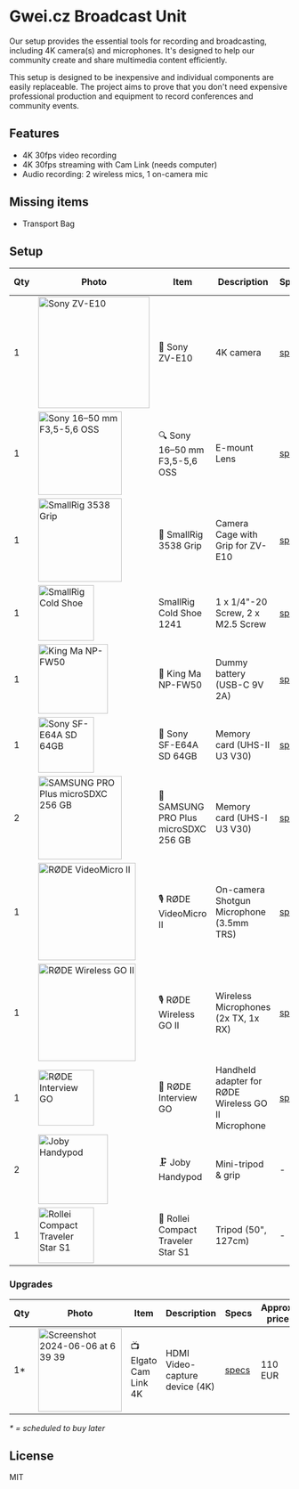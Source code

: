 # Gwei.cz Broadcast Unit

Our setup provides the essential tools for recording and broadcasting, including 4K camera(s) and microphones. It's designed to help our community create and share multimedia content efficiently.

This setup is designed to be inexpensive and individual components are easily replaceable. The project aims to prove that you don't need expensive professional production and equipment to record conferences and community events.

## Features

* 4K 30fps video recording
* 4K 30fps streaming with Cam Link (needs computer)
* Audio recording: 2 wireless mics, 1 on-camera mic

## Missing items
- Transport Bag

## Setup

| Qty | Photo | Item | Description | Specs | Approx. price |
| --- | --- | --- | --- | --- | --- |
| 1 | <img width="200" alt="Sony ZV-E10" src="https://github.com/gweicz/broadcast-unit/assets/67269/0431e557-022f-4a3c-bfda-ebe2be0ec8a9"> | 📸 Sony ZV-E10 | 4K camera | [specs](https://www.sony.com/electronics/support/e-mount-body-zv-e-series/zv-e10/specifications) | 650 EUR |
| 1 | <img width="150" alt="Sony 16–50 mm F3,5-5,6 OSS" src="https://github.com/gweicz/broadcast-unit/assets/67269/dda75ff4-ce4d-4b7b-9447-eb0724f20d9c"> | 🔍 Sony 16–50 mm F3,5-5,6 OSS | E-mount Lens | [specs](https://www.sony.cz/electronics/fotoaparaty-objektivy/selp1650/specifications) | - |
| 1 | <img width="150" alt="SmallRig 3538 Grip" src="https://github.com/gweicz/broadcast-unit/assets/67269/5b4a8d3f-f75b-496d-838f-d5595587e7d1"> | 🔧 SmallRig 3538 Grip | Camera Cage with Grip for ZV-E10 | [specs](https://www.smallrig.com/smallrig-camera-cage-with-grip-for-sony-zv-e10-3538b.html) | 60 EUR |
| 1 | <img width="100" alt="SmallRig Cold Shoe" src="https://github.com/gweicz/broadcast-unit/assets/67269/ab3f4623-6d6f-4f1d-a4ec-5d0e0fbd3e07"> | SmallRig Cold Shoe 1241 | 1 x 1/4"-20 Screw, 2 x M2.5 Screw | [specs](https://www.smallrig.com/smallrig-cold-shoe-1241.html) | 6 EUR |
| 1 | <img width="125" alt="King Ma NP-FW50" src="https://github.com/gweicz/broadcast-unit/assets/67269/fc6f8079-2354-4423-a89b-d8d35d9494f3"> | 🔋 King Ma NP-FW50 | Dummy battery (USB-C 9V 2A) | [specs](https://www.aliexpress.com/item/1005003690496107.html) | 20 EUR |  
| 1 | <img width="100" alt="Sony SF-E64A SD 64GB" src="https://github.com/gweicz/broadcast-unit/assets/67269/12fc7724-6c69-4245-bf1f-81c5bc21f2f1)"> | 💾 Sony SF-E64A SD 64GB | Memory card (UHS-II U3 V30) | [specs](https://www.sony-asia.com/electronics/sd-cards/sf-e-series/specifications) | - |
| 2 | <img width="150" alt="SAMSUNG PRO Plus microSDXC 256 GB" src="https://github.com/gweicz/broadcast-unit/assets/67269/f3f1598e-f712-40c8-8412-0a1bd807f7a6"> | 💾 SAMSUNG PRO Plus microSDXC 256 GB | Memory card (UHS-I U3 V30) | [specs](https://www.samsung.com/cz/memory-storage/memory-card/memory-card-pro-plus-microsd-card-512gb-mb-md512sa-eu/) | 20 EUR |
| 1 | <img width="175" alt="RØDE VideoMicro II" src="https://github.com/gweicz/broadcast-unit/assets/67269/5f0dcaf4-3eb1-4f2b-bb63-88324904f04c"> | 🎙️ RØDE VideoMicro II | On-camera Shotgun Microphone (3.5mm TRS) | [specs](https://edge.rode.com/pdf/page/2105/modules/7041/VideoMicro_II_ds_V05.pdf) | 70 EUR |
| 1 | <img width="175" alt="RØDE Wireless GO II" src="https://github.com/gweicz/broadcast-unit/assets/67269/9d6e0e9f-d8a4-4091-99ca-2ea22dd683d4"> | 🎙️ RØDE Wireless GO II | Wireless Microphones (2x TX, 1x RX) | [specs](https://edge.rode.com/pdf/page/88/modules/425/WirelessGOII_Datasheet_2.pdf) | 270 EUR |
| 1 | <img width="100" alt="RØDE Interview GO" src="https://github.com/gweicz/broadcast-unit/assets/67269/12e4a0bf-ea52-4622-8358-b2d61a64eaf6"> | 🎤 RØDE Interview GO | Handheld adapter for RØDE Wireless GO II Microphone | [specs](https://edge.rode.com/pdf/page/293/modules/4426/interviewgo_datasheet.pdf) | 25 EUR |
| 2 | <img width="125" alt="Joby Handypod" src="https://github.com/gweicz/broadcast-unit/assets/67269/6b50eaea-06bb-479d-bfa3-4f3f7de0918c"> | 🗜️ Joby Handypod | Mini-tripod & grip | - | 12 EUR |
| 1 | <img width="100" alt="Rollei Compact Traveler Star S1" src="https://github.com/gweicz/broadcast-unit/assets/67269/244d85b4-a0f3-4be8-8772-66bf801a90f9"> | 🔭 Rollei Compact Traveler Star S1 | Tripod (50", 127cm) | - | 16 EUR |

### Upgrades
| Qty | Photo | Item | Description | Specs | Approx. price |
| --- | --- | --- | --- | --- | --- |
| 1* | <img width="150" alt="Screenshot 2024-06-06 at 6 39 39" src="https://github.com/gweicz/broadcast-unit/assets/67269/335de0c6-e3b3-420f-8db6-5a8a71f6711f"> | 📺 Elgato Cam Link 4K | HDMI Video-capture device (4K) | [specs](https://help.elgato.com/hc/en-us/articles/360027963272-Cam-Link-4K-Technical-Specifications) | 110 EUR |

*\* = scheduled to buy later*

## License

MIT
